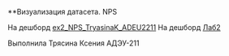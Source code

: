 **Визуализация датасета. NPS


На дешборд [ex2_NPS_TryasinaK_ADEU2211](https://datalens.yandex/5bawtzc8sy4kw)
На дешборд [Лаб2](https://datastudio.google.com/reporting/a5944741-64ef-40cc-9f10-2c3afe8d26f8)

Выполнила Трясина Ксения АДЭУ-211